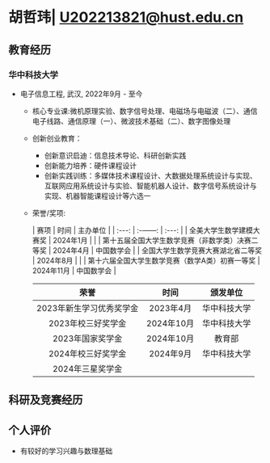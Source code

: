 # 胡哲玮| U202213821@hust.edu.cn

##  <i class="fa fa-cogs" aria-hidden="true"></i> 教育经历

### 华中科技大学

* 电子信息工程, 武汉, 2022年9月 - 至今
    * 核心专业课:微机原理实验、数字信号处理、电磁场与电磁波（二）、通信电子线路、通信原理（一）、微波技术基础（二）、数字图像处理
    * 创新创业教育：
      * 创新意识启迪：信息技术导论、科研创新实践
      * 创新能力培养：硬件课程设计
      * 创新实践训练：多媒体技术课程设计、大数据处理系统设计与实现、互联网应用系统设计与实验、智能机器人设计、数字信号系统设计与实现、机器智能课程设计等六选一
    * 荣誉/奖项:
  
      | 赛项 | 时间 | 主办单位 |
      | :---: | :-——: | :---: |
      | 全美大学生数学建模大赛奖 | 2024年1月 |  |
      | 第十五届全国大学生数学竞赛（非数学类）决赛二等奖 | 2024年4月 | 中国数学会 |
      | 全国大学生数学竞赛大赛湖北省二等奖 | 2024年8月 |  |
      | 第十六届全国大学生数学竞赛（数学A类）初赛一等奖 | 2024年11月 | 中国数学会 |

      | 荣誉 | 时间 | 颁发单位 |
      | :---: | :-: | :---: |
      | 2023年新生学习优秀奖学金 | 2023年4月 | 华中科技大学 |
      | 2023年校三好奖学金 | 2024年10月 | 华中科技大学 |
      | 2023年国家奖学金 | 2024年10月 | 教育部 |
      | 2024年校三好奖学金 | 2024年9月 | 华中科技大学 |
      | 2024年三星奖学金 ||  |




##  <i class="fa fa-briefcase" aria-hidden="true"></i> 科研及竞赛经历



##  <i class="fa fa-briefcase" aria-hidden="true"></i> 个人评价

* 有较好的学习兴趣与数理基础